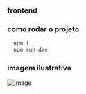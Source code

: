 ### frontend

### como rodar o projeto

```javascript
  npm i
  npm run dev
```

### imagem ilustrativa

![image](https://github.com/user-attachments/assets/c492d23a-b7b0-43c7-be44-4556b72fdb5d)
